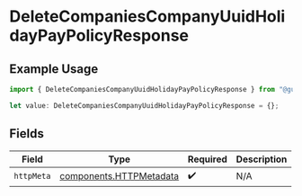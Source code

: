 # DeleteCompaniesCompanyUuidHolidayPayPolicyResponse

## Example Usage

```typescript
import { DeleteCompaniesCompanyUuidHolidayPayPolicyResponse } from "@gusto/embedded-api/models/operations/deletecompaniescompanyuuidholidaypaypolicy.js";

let value: DeleteCompaniesCompanyUuidHolidayPayPolicyResponse = {};
```

## Fields

| Field                                                              | Type                                                               | Required                                                           | Description                                                        |
| ------------------------------------------------------------------ | ------------------------------------------------------------------ | ------------------------------------------------------------------ | ------------------------------------------------------------------ |
| `httpMeta`                                                         | [components.HTTPMetadata](../../models/components/httpmetadata.md) | :heavy_check_mark:                                                 | N/A                                                                |